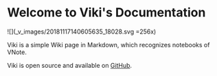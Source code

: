 # Welcome to Viki's Documentation

![](_v_images/20181117140605635_18028.svg =256x)

Viki is a simple Wiki page in Markdown, which recognizes notebooks of VNote.

Viki is open source and available on [GitHub](https://github.com/tamlok/viki).